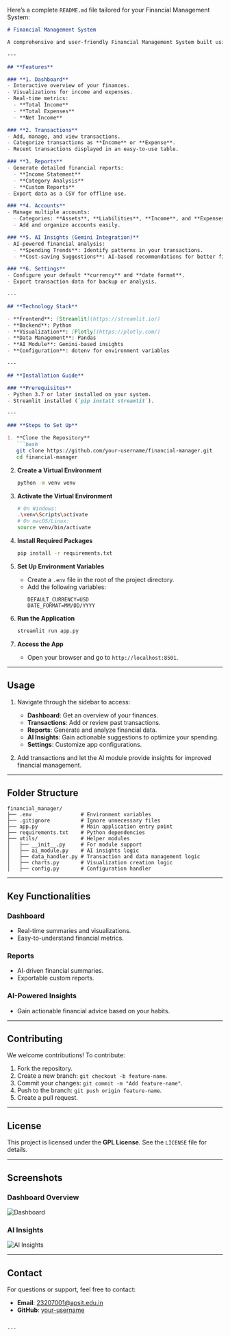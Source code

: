 Here’s a complete `README.md` file tailored for your Financial Management System:

```markdown
# Financial Management System

A comprehensive and user-friendly Financial Management System built using **Streamlit**, designed to help users effectively manage and analyze their finances. The system provides an intuitive dashboard, advanced financial insights, and tools to optimize income and expenses.

---

## **Features**

### **1. Dashboard**
- Interactive overview of your finances.
- Visualizations for income and expenses.
- Real-time metrics:
  - **Total Income**
  - **Total Expenses**
  - **Net Income**

### **2. Transactions**
- Add, manage, and view transactions.
- Categorize transactions as **Income** or **Expense**.
- Recent transactions displayed in an easy-to-use table.

### **3. Reports**
- Generate detailed financial reports:
  - **Income Statement**
  - **Category Analysis**
  - **Custom Reports**
- Export data as a CSV for offline use.

### **4. Accounts**
- Manage multiple accounts:
  - Categories: **Assets**, **Liabilities**, **Income**, and **Expenses**.
  - Add and organize accounts easily.

### **5. AI Insights (Gemini Integration)**
- AI-powered financial analysis:
  - **Spending Trends**: Identify patterns in your transactions.
  - **Cost-saving Suggestions**: AI-based recommendations for better financial planning.

### **6. Settings**
- Configure your default **currency** and **date format**.
- Export transaction data for backup or analysis.

---

## **Technology Stack**

- **Frontend**: [Streamlit](https://streamlit.io/)
- **Backend**: Python
- **Visualization**: [Plotly](https://plotly.com/)
- **Data Management**: Pandas
- **AI Module**: Gemini-based insights
- **Configuration**: dotenv for environment variables

---

## **Installation Guide**

### **Prerequisites**
- Python 3.7 or later installed on your system.
- Streamlit installed (`pip install streamlit`).

---

### **Steps to Set Up**

1. **Clone the Repository**
   ```bash
   git clone https://github.com/your-username/financial-manager.git
   cd financial-manager
   ```

2. **Create a Virtual Environment**
   ```bash
   python -m venv venv
   ```

3. **Activate the Virtual Environment**
   ```bash
   # On Windows:
   .\venv\Scripts\activate
   # On macOS/Linux:
   source venv/bin/activate
   ```

4. **Install Required Packages**
   ```bash
   pip install -r requirements.txt
   ```

5. **Set Up Environment Variables**
   - Create a `.env` file in the root of the project directory.
   - Add the following variables:
     ```plaintext
     DEFAULT_CURRENCY=USD
     DATE_FORMAT=MM/DD/YYYY
     ```

6. **Run the Application**
   ```bash
   streamlit run app.py
   ```

7. **Access the App**
   - Open your browser and go to `http://localhost:8501`.

---

## **Usage**

1. Navigate through the sidebar to access:
   - **Dashboard**: Get an overview of your finances.
   - **Transactions**: Add or review past transactions.
   - **Reports**: Generate and analyze financial data.
   - **AI Insights**: Gain actionable suggestions to optimize your spending.
   - **Settings**: Customize app configurations.

2. Add transactions and let the AI module provide insights for improved financial management.

---

## **Folder Structure**

```
financial_manager/
├── .env                # Environment variables
├── .gitignore          # Ignore unnecessary files
├── app.py              # Main application entry point
├── requirements.txt    # Python dependencies
├── utils/              # Helper modules
│   ├── __init__.py     # For module support
│   ├── ai_module.py    # AI insights logic
│   ├── data_handler.py # Transaction and data management logic
│   ├── charts.py       # Visualization creation logic
│   ├── config.py       # Configuration handler
```

---

## **Key Functionalities**

### **Dashboard**
- Real-time summaries and visualizations.
- Easy-to-understand financial metrics.

### **Reports**
- AI-driven financial summaries.
- Exportable custom reports.

### **AI-Powered Insights**
- Gain actionable financial advice based on your habits.

---

## **Contributing**

We welcome contributions! To contribute:
1. Fork the repository.
2. Create a new branch: `git checkout -b feature-name`.
3. Commit your changes: `git commit -m "Add feature-name"`.
4. Push to the branch: `git push origin feature-name`.
5. Create a pull request.

---

## **License**

This project is licensed under the **GPL License**. See the `LICENSE` file for details.

---

## **Screenshots**

### **Dashboard Overview**
![Dashboard](https://via.placeholder.com/800x400?text=Dashboard+Screenshot)

### **AI Insights**
![AI Insights](https://via.placeholder.com/800x400?text=AI+Insights+Screenshot)

---

## **Contact**

For questions or support, feel free to contact:
- **Email**: 23207001@apsit.edu.in
- **GitHub**: [your-username](https://github.com/HarshTambade)

```

---

